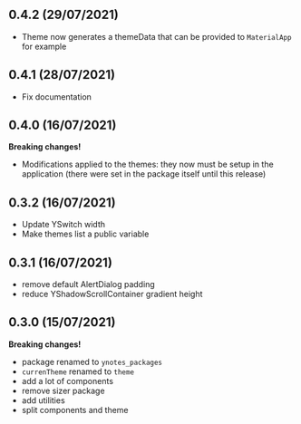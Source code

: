 ## 0.4.2 (29/07/2021)

- Theme now generates a themeData that can be provided to `MaterialApp` for example

## 0.4.1 (28/07/2021)

- Fix documentation

## 0.4.0 (16/07/2021)

**Breaking changes!**

- Modifications applied to the themes: they now must be setup in the application (there were set in the package itself until this release)

## 0.3.2 (16/07/2021)

- Update YSwitch width
- Make themes list a public variable

## 0.3.1 (16/07/2021)

- remove default AlertDialog padding
- reduce YShadowScrollContainer gradient height

## 0.3.0 (15/07/2021)

**Breaking changes!**

- package renamed to `ynotes_packages`
- `currenTheme` renamed to `theme`
- add a lot of components
- remove sizer package
- add utilities
- split components and theme
